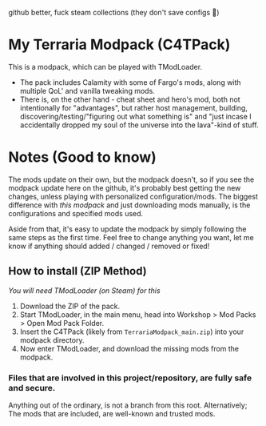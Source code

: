 github better, fuck steam collections (they don't save configs 🥵)
# My Terraria Modpack (C4TPack)
This is a modpack, which can be played with TModLoader.
- The pack includes Calamity with some of Fargo's mods, along with multiple QoL' and vanilla tweaking mods.
- There is, on the other hand - cheat sheet and hero's mod, both not intentionally for "advantages", but rather host management, building, discovering/testing/"figuring out what something is" and "just incase I accidentally dropped my soul of the universe into the lava"-kind of stuff.
# Notes (Good to know)
The mods update on their own, but the modpack doesn't, so if you see the modpack update here on the github, it's probably best getting the new changes, unless playing with personalized configuration/mods.
The biggest difference with *this modpack* and just downloading mods manually, is the configurations and specified mods used.

Aside from that, it's easy to update the modpack by simply following the same steps as the first time. Feel free to change anything you want, let me know if anything should added / changed / removed or fixed!

## How to install (ZIP Method)
*You will need TModLoader (on Steam) for this*
1. Download the ZIP of the pack.
2. Start TModLoader, in the main menu, head into Workshop > Mod Packs > Open Mod Pack Folder.
3. Insert the C4TPack (likely from `TerrariaModpack_main.zip`) into your modpack directory.
4. Now enter TModLoader, and download the missing mods from the modpack.




### Files that are involved in this project/repository, are fully safe and secure.
Anything out of the ordinary, is not a branch from this root. Alternatively; The mods that are included, are well-known and trusted mods.
